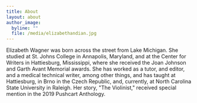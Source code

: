 ```yaml
---
title: About
layout: about
author_image:
  byline: ""
  file: /media/elizabethandian.jpg
---
```

Elizabeth Wagner was born across the street from Lake Michigan. She studied at St. Johns College in Annapolis, Maryland, and at the Center for Writers in Hattiesburg, Mississippi, where she received the Joan Johnson and Garth Avant Memorial awards. She has worked as a tutor, and editor, and a medical technical writer, among other things, and has taught at Hattiesburg, in Brno in the Czech Republic, and, currently, at North Carolina State University in Raleigh. Her story, "The Violinist," received special mention in the 2019 Pushcart Anthology.